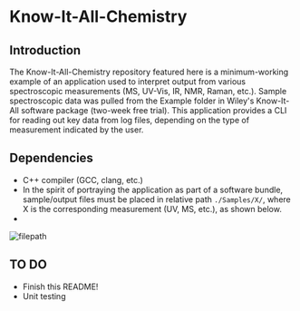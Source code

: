# Know-It-All-Chemistry

## Introduction
The Know-It-All-Chemistry repository featured here is a minimum-working example of an application used to interpret output from various spectroscopic measurements (MS, UV-Vis, IR, NMR, Raman, etc.). Sample spectroscopic data was pulled from the Example folder in Wiley's Know-It-All software package (two-week free trial). This application provides a CLI for reading out key data from log files, depending on the type of measurement indicated by the user.

## Dependencies
* C++ compiler (GCC, clang, etc.)
* In the spirit of portraying the application as part of a software bundle, sample/output files must be placed in relative path `./Samples/X/`, where X is the corresponding measurement (UV, MS, etc.), as shown below.
* 
![filepath](https://user-images.githubusercontent.com/49886228/149148102-e24e80cc-f2e6-4383-bfe6-f96dd6cce4eb.png)


## TO DO
* Finish this README!
* Unit testing
